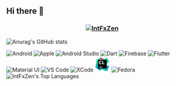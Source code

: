 ## Hi there 👋


<h3 align="center"><a href="https://hud0shnik.github.io/">
   <img alt="IntFxZen" src="https://readme-typing-svg.herokuapp.com/?lines=Ilya+Blokhin;Flutter+mobile+developer&font=Fira%20Code&width=440&height=45&color=70a5fd&vCenter=true&size=25"></a>
</h3>

![Anurag's GitHub stats](https://github-readme-stats.vercel.app/api?username=intfxzen&show_icons=true&theme=tokyonight&width=100px)

<div>
  <img src="https://img.icons8.com/?size=100&id=P2AnGyiJxMpp&format=png&color=000000" alt="Android" width="40" height="40"/>
   <img src="https://img.icons8.com/?size=100&id=bN2IQyaCUVk5&format=png&color=000000" alt="Apple" width="40" height="40"/>
  <img src="https://img.icons8.com/?size=100&id=EgOU93v1DHjU&format=png&color=000000" alt="Android Studio" width="40" height="40"/>
  <img src="https://img.icons8.com/?size=100&id=7AFcZ2zirX6Y&format=png&color=000000" alt="Dart" width="40" height="40"/>
  <img src="https://img.icons8.com/?size=100&id=62452&format=png&color=000000" alt="Firebase" width="40" height="40"/>
  <img src="https://img.icons8.com/?size=100&id=7I3BjCqe9rjG&format=png&color=000000" alt="Flutter" width="40" height="40"/>
  <img src="https://img.icons8.com/?size=100&id=gFw7X5Tbl3ss&format=png&color=000000" alt="Material UI" width="40" height="40"/>
  <img src="https://img.icons8.com/?size=100&id=9OGIyU8hrxW5&format=png&color=000000" alt="VS Code" width="40" height="40"/>
  <img src="https://img.icons8.com/?size=100&id=51974&format=png&color=000000" alt="XCode" width="40" height="40"/>
  <img src="https://github.com/devicons/devicon/blob/master/icons/clion/clion-original.svg" alt="СLion" width="40" height="40"/>
  <img src="https://img.icons8.com/?size=100&id=ZbBhBW0N2q3D&format=png&color=000000" alt="Fedora" width="40" height="40"/>

</div>

<img alt="IntFxZen's Top Languages" src="https://github-readme-stats.vercel.app/api/top-langs?username=intfxzen&langs_count=4&layout=compact&theme=tokyonight&bg_color=1F222E&title_color=70a5fd&icon_color=F8D866&border_color=e1dfe0&hide=Cmake,makefile" height="195px"/>

<!--
**IntFxZen/IntFxZen** is a ✨ _special_ ✨ repository because its `README.md` (this file) appears on your GitHub profile.

Here are some ideas to get you started:


- 🔭 I’m currently working on ...
- 🌱 I’m currently learning ...
- 👯 I’m looking to collaborate on ...
- 🤔 I’m looking for help with ...
- 💬 Ask me about ...
- 📫 How to reach me: ...
- 😄 Pronouns: ...
- ⚡ Fun fact: ...
-->
